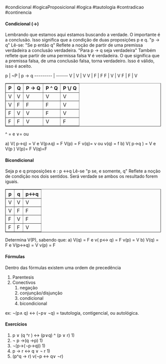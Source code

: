 #condicional #logicaProposicional #logica #tautologia #contradicao #continencia
#### Condicional ($\rightarrow$)
Lembrando que estamos aqui estamos buscando a verdade. O importante é a conclusão.
Isso significa que a condição de duas proposições p e q.
"p $\rightarrow$ q"
Lê-se: "Se p então q"
Reflete a noção de partir de uma premissa verdadeira a conclusão verdadeira. "Para p $\rightarrow$ q seja verdadeira"
Também reflete que partir de uma permissa falsa $\forall$ é verdadeira. O que significa que a premissa falsa, de uma conclusão falsa, torna verdadeiro. Isso é válido, isso é aceito. 



p  | ~P | p -> q
--------- | ------
V | V | V
V | F | F
F | V | V
F | F | V


<table border="1"> 
<tr> 
<th> P </th>
<th> Q</th>
<th> P  -> Q</th>
<th> P  ^ Q</th>
<th> P  \/ Q</th>
</tr>
<tr> 
<td> V</td>
<td> V</td>
<td> V</td>
<td> V</td>
<td> V</td>
</tr>
<tr> 
<td> V</td>
<td> F </td>
<td> F </td>
<td> F </td>
<td> V</td>
</tr>
<tr> 
<td> F </td>
<td> V </td>
<td> V </td>
<td> F </td>
<td> V</td>
</tr>
<tr> 
<td> F </td>
<td> F </td>
<td> V </td>
<td> V </td>
<td> F</td>
</tr>
</table>

^ = e
$\vee$= ou

a) V( p->q) = V e V(p$\land$q) = F
	V(p) = F v(q)= v ou v(q) = f
b) V( p->q ) = V e V(p )
	V(p)= F V(q)=F


#### Bicondicional
Seja p e q proposições e : p <->q 
Lê-se "p se, e somente, q"
Reflete a noção de condição nos dois sentidos. Será verdade se ambos os resultado forem iguais. 


<table border="1"> 
	<tr> 
		<th>p</th><th>q</th><th>p<->q</th></tr>
		<tr> 
			<td> V </td><td>V</td> <td>V</td> 
		</tr> 
		<tr>
			<td>V</td> <td>F</td> <td>F</td>
		</tr>
		<tr>
			<td>F</td> <td>V</td> <td>F</td>
		</tr>
		<tr>
			<td>F</td> <td>F</td> <td>V</td>
		</tr>
</table>

Determina V(P), sabendo que:
a) V(q) = F e v( p<-> q) = F
	v(p) = V
b) V(q) = F e V(p<->q) = V
	v(p) = F

#### Fórmulas
Dentro das fórmulas existem uma ordem de precedência
1. Parentesis
2. Conectivos
	1. negação
	2. conjunção/disjunção
	3. condicional
	4. bicondicional

ex: ¬(p$\land$ q) <-> (¬p$\vee$ ¬q) = tautologia, contigencial, ou autológica. 

#### Exercícios
1) p $\vee$ (q ^r ) <-> (p$\vee$q) ^ (p $\vee$ r)
	1) 
2) ¬ p ->(q ->p)
	1) 
3) ¬(p->(¬p->q))
	1) 
4) p -> r <-> q $\vee$ ¬ r
	1) 
5) (p^q -> r) v(¬p <-> q$\vee$ ¬r)

